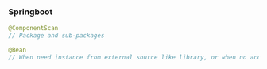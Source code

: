 ### Springboot

```java
@ComponentScan 
// Package and sub-packages

@Bean
// When need instance from external source like library, or when no access to source code.
```
